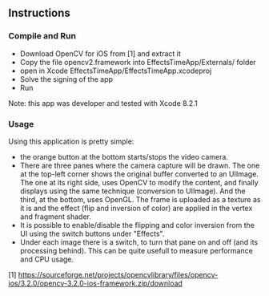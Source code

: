## Instructions ##

### Compile and Run ###

- Download OpenCV for iOS from [1] and extract it
- Copy the file opencv2.framework into EffectsTimeApp/Externals/ folder
- open in Xcode EffectsTimeApp/EffectsTimeApp.xcodeproj
- Solve the signing of the app
- Run

Note: this app  was developer and tested with Xcode 8.2.1

### Usage ###

Using this application is pretty simple:
- the orange button at the bottom starts/stops the video camera.
- There are three panes where the camera capture will be drawn. The one at the
  top-left corner shows the original buffer converted to an UIImage.  The one
  at its right side, uses OpenCV to modify the content, and finally displays
  using the same technique (conversion to UIImage).  And the third, at the
  bottom, uses OpenGL. The frame is uploaded as a texture as it is and the
  effect (flip and inversion of color) are applied in the vertex and fragment
  shader.  
- It is possible to enable/disable the flipping and color inversion from the
  UI using the switch buttons under "Effects".
- Under each image there is a switch, to turn that pane on and off (and its
  processing behind). This can be quite usefull to measure performance and CPU
  usage.

[1] https://sourceforge.net/projects/opencvlibrary/files/opencv-ios/3.2.0/opencv-3.2.0-ios-framework.zip/download
